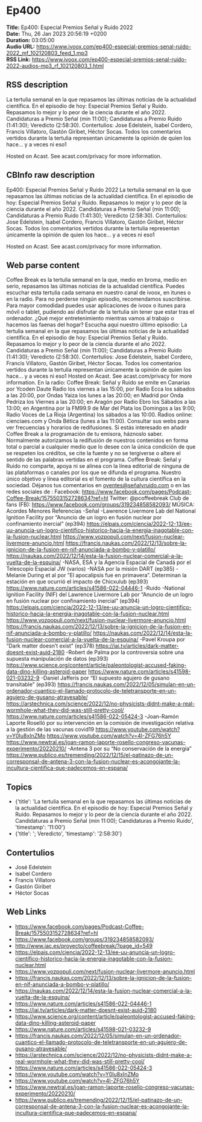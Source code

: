 # Ep400  
**Title:** Ep400: Especial Premios Señal y Ruido 2022  
**Date:** Thu, 26 Jan 2023 20:56:19 +0200  
**Duration:** 03:05:00  
**Audio URL:** https://www.ivoox.com/ep400-especial-premios-senal-ruido-2022_mf_102120803_feed_1.mp3  
**RSS Link:** https://www.ivoox.com/ep400-especial-premios-senal-ruido-2022-audios-mp3_rf_102120803_1.html  

## RSS description
La tertulia semanal en la que repasamos las últimas noticias de la actualidad científica. En el episodio de hoy: Especial Premios Señal y Ruido. Repasamos lo mejor y lo peor de la ciencia durante el año 2022. Candidaturas a Premio Señal (min 11:00); Candidaturas a Premio Ruido (1:41:30); Veredicto (2:58:30). Contertulios: Jose Edelstein, Isabel Cordero, Francis Villatoro, Gastón Giribet, Héctor Socas. Todos los comentarios vertidos durante la tertulia representan únicamente la opinión de quien los hace... y a veces ni eso1

 Hosted on Acast. See acast.com/privacy for more information.

## CBInfo raw description
Ep400: Especial Premios Señal y Ruido 2022
La tertulia semanal en la que repasamos las últimas noticias de la actualidad científica. En el episodio de hoy: Especial Premios Señal y Ruido. Repasamos lo mejor y lo peor de la ciencia durante el año 2022. Candidaturas a Premio Señal (min 11:00); Candidaturas a Premio Ruido (1:41:30); Veredicto (2:58:30). Contertulios: Jose Edelstein, Isabel Cordero, Francis Villatoro, Gastón Giribet, Héctor Socas. Todos los comentarios vertidos durante la tertulia representan únicamente la opinión de quien los hace... y a veces ni eso1



 Hosted on Acast. See acast.com/privacy for more information.




## Web parse content
Coffee Break es la tertulia semanal en la que, medio en broma, medio en serio, repasamos las últimas noticias de la actualidad científica. Puedes escuchar esta tertulia cada semana en nuestro canal de ivoox, en itunes o en la radio. Para no perderse ningún episodio, recomendamos suscribirse. Para mayor comodidad puedes usar aplicaciones de ivoox o itunes para móvil o tablet, pudiendo así disfrutar de la tertulia sin tener que estar tras el ordenador. ¿Qué mejor entretenimiento mientras vamos al trabajo o hacemos las faenas del hogar? Escucha aquí nuestro último episodio: La tertulia semanal en la que repasamos las últimas noticias de la actualidad científica. En el episodio de hoy: Especial Premios Señal y Ruido. Repasamos lo mejor y lo peor de la ciencia durante el año 2022. Candidaturas a Premio Señal (min 11:00); Candidaturas a Premio Ruido (1:41:30); Veredicto (2:58:30). Contertulios: Jose Edelstein, Isabel Cordero, Francis Villatoro, Gastón Giribet, Héctor Socas. Todos los comentarios vertidos durante la tertulia representan únicamente la opinión de quien los hace… y a veces ni eso1 Hosted on Acast. See acast.com/privacy for more information. En la radio: Coffee Break: Señal y Ruido se emite en Canarias por Ycoden Daute Radio los viernes a las 15:00, por Radio Ecca los sábados a las 20:00, por Ondas Yaiza los lunes a las 20:00; en Madrid por Onda Pedriza los Viernes a las 20:00; en Aragón por Radio Ebro los Sábados a las 13:00; en Argentina por la FM99.9 de Mar del Plata los Domingos a las 9:00; Radio Voces de La Rioja (Argentina) los sábados a las 10:00. Radios online: cienciaes.com y Onda Bética (lunes a las 11:00). Consultar sus webs para ver frecuencias y horarios de redifusiones. Si estás interesado en añadir Coffee Break a la programación de tu emisora, háznoslo saber. Normalmente autorizamos la redifusión de nuestros contenidos en forma total o parcial a cualquier medio que lo desee con la única condición de que se respeten los créditos, se cite la fuente y no se tergiverse o altere el sentido de las palabras vertidas en el programa. Coffee Break: Señal y Ruido no comparte, apoya ni se alinea con la línea editorial de ninguna de las plataformas o canales por los que se difunda el programa. Nuestro único objetivo y línea editorial es el fomento de la cultura científica en la sociedad. Déjanos tus comentarios en oyentes@señalyruido.com o en las redes sociales de : Facebook: https://www.facebook.com/pages/Podcast-Coffee-Break/1575503152728634?ref=hl Twitter: @pcoffeebreak Club de fans (FB): https://www.facebook.com/groups/319234858582093/ MÚSICA: Acordes Menores Referencias -Señal -Lawrence Livermore Lab del National Ignition Facility por “Anuncio de un logro en fusión nuclear por confinamiento inercial” (ep394) https://elpais.com/ciencia/2022-12-13/ee-uu-anuncia-un-logro-cientifico-historico-hacia-la-energia-inagotable-con-la-fusion-nuclear.html https://www.vozpopuli.com/next/fusion-nuclear-livermore-anuncio.html https://francis.naukas.com/2022/12/13/sobre-la-ignicion-de-la-fusion-en-nif-anunciada-a-bombo-y-platillo/ https://naukas.com/2022/12/14/esta-la-fusion-nuclear-comercial-a-la-vuelta-de-la-esquina/ -NASA, ESA y la Agencia Espacial de Canadá por el Telescopio Espacial JW (varios) -NASA por la misión DART (ep385) -Melanie During et al por ”El apocalipsis fue en primavera”. Determinan la estación en que ocurrió el impacto de Chicxulub (ep393) https://www.nature.com/articles/s41586-022-04446-1 -Ruido -National Ignition Facility (NIF) del Lawrence Livermore Lab por “Anuncio de un logro en fusión nuclear por confinamiento inercial” (ep394) https://elpais.com/ciencia/2022-12-13/ee-uu-anuncia-un-logro-cientifico-historico-hacia-la-energia-inagotable-con-la-fusion-nuclear.html https://www.vozpopuli.com/next/fusion-nuclear-livermore-anuncio.html https://francis.naukas.com/2022/12/13/sobre-la-ignicion-de-la-fusion-en-nif-anunciada-a-bombo-y-platillo/ https://naukas.com/2022/12/14/esta-la-fusion-nuclear-comercial-a-la-vuelta-de-la-esquina/ -Pavel Kroupa por ”Dark matter doesn’t exist” (ep378) https://iai.tv/articles/dark-matter-doesnt-exist-auid-2180 -Robert de Palma por la controversia sobre una supuesta manipulación de datos (ep393) https://www.science.org/content/article/paleontologist-accused-faking-data-dino-killing-asteroid-paper https://www.nature.com/articles/s41598-021-03232-9 -Daniel Jafferis por “El supuesto agujero de gusano transitable” (ep393) https://francis.naukas.com/2022/12/05/simulan-en-un-ordenador-cuantico-el-llamado-protocolo-de-teletransporte-en-un-agujero-de-gusano-atravesable/ https://arstechnica.com/science/2022/12/no-physicists-didnt-make-a-real-wormhole-what-they-did-was-still-pretty-cool/ https://www.nature.com/articles/s41586-022-05424-3 -Joan-Ramón Laporte Roselló por su intervención en la comisión de investigación relativa a la gestión de las vacunas covid19 https://www.youtube.com/watch?v=Y0Iu8xInZMo https://www.youtube.com/watch?v=4I-ZFG76h5Y https://www.newtral.es/joan-ramon-laporte-rosello-congreso-vacunas-experimento/20220210/ -Antena 3 por su “No conservación de la energía” https://www.publico.es/tremending/2022/12/15/el-patinazo-de-un-corresponsal-de-antena-3-con-la-fusion-nuclear-es-acongojante-la-incultura-cientifica-que-padecemos-en-espana/

## Topics
- {'title': 'La tertulia semanal en la que repasamos las últimas noticias de la actualidad científica. En el episodio de hoy: Especial Premios Señal y Ruido. Repasamos lo mejor y lo peor de la ciencia durante el año 2022. Candidaturas a Premio Señal (min 11:00); Candidaturas a Premio Ruido', 'timestamp': '11:00'}
- {'title': '; Veredicto', 'timestamp': '2:58:30'}
## Contertulios
- José Edelstein
- Isabel Cordero
- Francis Villatoro
- Gastón Giribet
- Héctor Socas
## Web Links
- https://www.facebook.com/pages/Podcast-Coffee-Break/1575503152728634?ref=hl
- https://www.facebook.com/groups/319234858582093/
- http://www.iac.es/proyecto/coffeebreak/?page_id=549
- https://elpais.com/ciencia/2022-12-13/ee-uu-anuncia-un-logro-cientifico-historico-hacia-la-energia-inagotable-con-la-fusion-nuclear.html
- https://www.vozpopuli.com/next/fusion-nuclear-livermore-anuncio.html
- https://francis.naukas.com/2022/12/13/sobre-la-ignicion-de-la-fusion-en-nif-anunciada-a-bombo-y-platillo/
- https://naukas.com/2022/12/14/esta-la-fusion-nuclear-comercial-a-la-vuelta-de-la-esquina/
- https://www.nature.com/articles/s41586-022-04446-1
- https://iai.tv/articles/dark-matter-doesnt-exist-auid-2180
- https://www.science.org/content/article/paleontologist-accused-faking-data-dino-killing-asteroid-paper
- https://www.nature.com/articles/s41598-021-03232-9
- https://francis.naukas.com/2022/12/05/simulan-en-un-ordenador-cuantico-el-llamado-protocolo-de-teletransporte-en-un-agujero-de-gusano-atravesable/
- https://arstechnica.com/science/2022/12/no-physicists-didnt-make-a-real-wormhole-what-they-did-was-still-pretty-cool/
- https://www.nature.com/articles/s41586-022-05424-3
- https://www.youtube.com/watch?v=Y0Iu8xInZMo
- https://www.youtube.com/watch?v=4I-ZFG76h5Y
- https://www.newtral.es/joan-ramon-laporte-rosello-congreso-vacunas-experimento/20220210/
- https://www.publico.es/tremending/2022/12/15/el-patinazo-de-un-corresponsal-de-antena-3-con-la-fusion-nuclear-es-acongojante-la-incultura-cientifica-que-padecemos-en-espana/